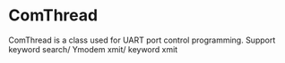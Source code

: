 # ComThread
ComThread is a class used for UART port control programming. Support keyword search/ Ymodem xmit/ keyword xmit
